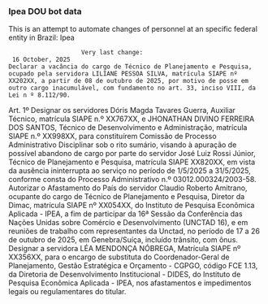  ### Ipea DOU bot data
 This is an attempt to automate changes of personnel at an specific federal entity in Brazil: Ipea
 
                        Very last change: 
 	 16 October, 2025
	Declarar a vacância do cargo de Técnico de Planejamento e Pesquisa, ocupado pela servidora LILIANE PESSOA SILVA, matrícula SIAPE nº XX202XX, a partir de 08 de outubro de 2025, por motivo de posse em outro cargo inacumulável, com fundamento no art. 33, inciso VIII, da Lei n º 8.112/90.
Art. 1º Designar os servidores Dóris Magda Tavares Guerra, Auxiliar Técnico, matrícula SIAPE n.º XX767XX, e JHONATHAN DIVINO FERREIRA DOS SANTOS, Técnico de Desenvolvimento e Administração, matrícula SIAPE n.º XX998XX, para constituírem Comissão de Processo Administrativo Disciplinar sob o rito sumário, visando à apuração de possível abandono de cargo por parte do servidor José Luiz Rossi Júnior, Técnico de Planejamento e Pesquisa, matrícula SIAPE XX820XX, em vista da ausência ininterrupta ao serviço no período de 1/5/2025 a 31/5/2025, conforme consta do Processo Administrativo n.º 03012.000324/2003-58.
Autorizar o Afastamento do País do servidor Claudio Roberto Amitrano, ocupante do cargo de Técnico de Planejamento e Pesquisa, Diretor da Dimac, matrícula SIAPE nº XX054XX, do Instituto de Pesquisa Econômica Aplicada - IPEA, a fim de participar da 16ª Sessão da Conferência das Nações Unidas sobre Comércio e Desenvolvimento (UNCTAD 16), e em reuniões de trabalho com representantes da Unctad, no período de 17 a 26 de outubro de 2025, em Genebra/Suíça, incluído trânsito, com ônus.
Designar a servidora LÉA MENDONÇA NÓBREGA, Matrícula SIAPE nº XX356XX, para o encargo de substituta do Coordenador-Geral de Planejamento, Gestão Estratégica e Orçamento - CGPGO, código FCE 1.13, da Diretoria de Desenvolvimento Institucional - DIDES, do Instituto de Pesquisa Econômica Aplicada - IPEA, nos afastamentos e impedimentos legais ou regulamentares do titular.
